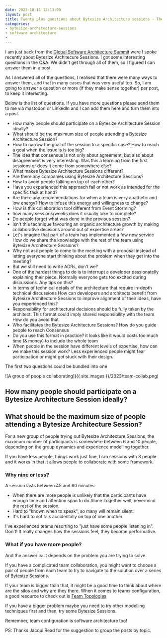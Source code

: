 ```yaml
---
date: 2023-10-11 12:13:00
layout: post
title: Twenty plus questions about Bytesize Architecture sessions - The plan and one answer
categories:
- bytesize-architecture-sessions
- software architecture
-
---
```


I am just back from the [Global Software Architecture Summit](https://gsas.io/#schedule) were I spoke recently about Bytesize Architecure Sessions. I got some interesting questions in the Q&A. We didn't get through all of them, so I figured I can answer them in a post.

As I answered all of the questions, I realised that there were many ways to answer them, and that in many cases that was very useful too. So, I am going to answer a question or more (if they make sense together) per post, to keep it interesting. 

Below is the list of questions. If you have more questions please send them to me via mastodon or LinkedIn and I can add them here and turn them into a post. 

* How many people should participate on a Bytesize Architecture Session ideally?
* What should be the maximum size of people attending a Bytesize Architecture Session?
* How to narrow the goal of the session to a specific case? How to reach a goal when the issue is is too big?
* The idea that consensus is not only about agreement, but also about disagreement is very interesting. Was this a learning from the first sessions or does it come from somewhere else?
* What makes Bytesize Architecture Sessions different?
* Are there any companies using Bytesize Architecture Sessions?
* How to avoid people talking on top of each other?
* Have you experienced this approach fail or not work as intended for the specific task at hand?
* Are there any recommendations for when a team is very apathetic and low energy? How to infuse this energy and willingness to change?
* How is this collaboration tool different from Event Storming?
* how many sessions/weeks does it usually take to complete? 
* Do people forget what was done in the previous session?
* Isn't this technique favouring an organic architecture growth by making collaborative decisions around out of expertise areas?
* Let's imagine that part of a team has implemented a few new service How do we share the knowledge with the rest of the team using Bytesize Architecture Sessions?
* Why not ask people to come to the meeting with a proposal instead of letting everyone start thinking about the problem when they get into the meeting?
* But we still need to write ADRs, don't we?
* One of the hardest things to do is to interrupt a developer passionatelly explaining their piece. Normally everyone gets too excited during discussions. Any tips on this?
* In terms of technical details of the architecture that require in-depth technical discussions How can developers and architects benefit from Bytesize Architecture Sessions to improve alignment of their ideas, have you experienced this?
* Responsibility for architectural decisions should be fully taken by the architect. This format could imply shared responsibility with the team. How do you avoid that
* Who facilitates the Bytesize Architecture Sessions? How do you guide people to reach Consensus
* Do you use this format in practice? it looks like it would costs too much time (& money) to include the whole team
* When people in the session have different levels of expertise, how can we make this session work? Less experienced people might fear participation or might get stuck with their design.


The first two questions could be bundled into one 

![A group of people collaborating]({{ site.images }}/2023/team-collab.png)

## How many people should participate on a Bytesize Architecture Session ideally?
## What should be the maximum size of people attending a Bytesize Architecture Session?

For a new group of people trying out Bytesize Architecture Sessions, the maximum number of participants is somewhere between 6 and 10 people, depending on the group dynamics and experience modelling together.

If you have less people, things work just fine, I ran sessions with 3 people and it works in that it allows people to collaborate with some framework.


### Why nine or less?

A session lasts between 45 and 60 minutes:

* When there are more people is unlikely that the participants have enough time and attention span to do Alone Together well, nevermind the rest of the session.
* Hard to "known when to speak", so many will remain silent.
* It's hard to not talk accidentally on top of one another 

I've experienced teams resorting to "just have some people listening in".  Don't! 
It really changes how the sessions feel, they become performative. 

### What if you have more people?

And the answer is: it depends on the problem you are trying to solve. 

If you have a complicated team collaboration, you might want to choose a pair of people from each team to try to navigate to the solution over a series of Bytesize Sessions. 

If your team is bigger than that, it might be a good time to think about where are the silos and why are they there. When it comes to teams configuration,  a good resource to check out is [Team Topologies](https://teamtopologies.com/book)

If you have a bigger problem maybe you need to try other modelling techniques first and then, try some Bytesize Sessions. 

Remember, team configuration is software architecture too!


PS: Thanks Jacqui Read for the suggestion to group the posts by topic.

